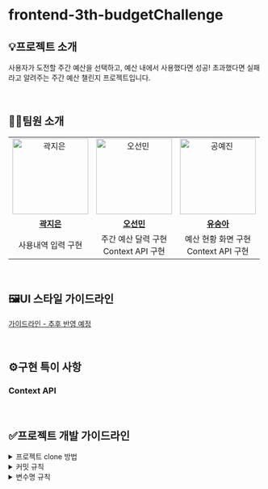 # frontend-3th-budgetChallenge
## 💡프로젝트 소개
사용자가 도전할 주간 예산을 선택하고, 예산 내에서 사용했다면 성공! 초과했다면 실패라고 알려주는 주간 예산 챌린지 프로젝트입니다.

<br>

## 👨‍💻팀원 소개

<table>
  <tr>
    <td align="center">
      <a href="https://github.com/Jieun-KWAK">
        <img src="https://github.com/Jieun-KWAK.png" alt="곽지은" width="150" height="150"/>
      </a>
    </td>
    <td align="center">
      <a href="https://github.com/seonmin5">
        <img src="https://github.com/seonmin5.png" alt="오선민" width="150" height="150"/>
      </a>
    </td>
    <td align="center">
      <a href="https://github.com/yaejinkong">
        <img src="https://github.com/yaejinkong.png" alt="공예진" width="150" height="150"/>
      </a>
    </td>
  </tr>
   <tr>
    <td align="center">
      <a href="https://github.com/Jieun-KWAK">
        <b>곽지은</b>
      </a>
    </td>
    <td align="center">
      <a href="https://github.com/seonmin5">
        <b>오선민</b>
      </a>
    </td>
    <td align="center">
      <a href="https://github.com/yaejinkong">
        <b>유승아</b>
      </a>
    </td>
  </tr>
  <tr>
    <td align="center">
      사용내역 입력 구현<br>
    </td>
    <td align="center">
      주간 예산 달력 구현<br>
      Context API 구현
    </td>
    <td align="center">
      예산 현황 화면 구현<br>
      Context API 구현
    </td>
  </tr>
</table>

<br>

## 🖼️UI 스타일 가이드라인
[가이드라인 - 추후 반영 예정](https://www.figma.com/design/pv8HAZKijlOzfLcr3AtEgT/Wise-Design-System-(Community)?node-id=0-1&t=gWTx6nsgUXC3LPNZ-0)

<br>

## ⚙️구현 특이 사항
### Context API

<br>

## ✅프로젝트 개발 가이드라인
<details>
  <summary>프로젝트 clone 방법</summary>
 <ul>
  <li>로컬에 폴더 하나 만들어서 git bash 열기 → $git clone (우리 레파지토리 링크 복붙)</li>
  <li>개인 폴더 경로/frontend-3rd-budgetChallenge/budgetChallenge 로 이동 → $npm i</li>
  <li>실행 확인 명령어: $npm run dev</li>
 </ul>
</details>

<details>
 <summary>커밋 규칙</summary>
 <ul>
  <li>브랜치명: 카테고리/기능명 (ex: feature/login)</li>
  <li>커밋 메세지: [파트] 기능명: 설명 (ex: git commit -m "[FE] login: 페이지 UI 완성")</li>
 </ul>
</details>

<details>
 <summary>변수명 규칙</summary>
 <ul>
  <li>JS: camelCase</li>
 </ul>
</details>

